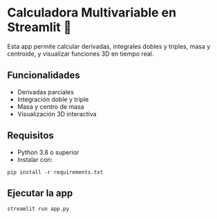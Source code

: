 # Calculadora Multivariable en Streamlit 🧠

Esta app permite calcular derivadas, integrales dobles y triples, masa y centroide, y visualizar funciones 3D en tiempo real.

## Funcionalidades
- Derivadas parciales
- Integración doble y triple
- Masa y centro de masa
- Visualización 3D interactiva

## Requisitos
- Python 3.8 o superior
- Instalar con:

```
pip install -r requirements.txt
```

## Ejecutar la app

```
streamlit run app.py
```
